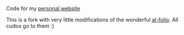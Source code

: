 Code for my [personal website ](lukasmuenzel.com)

This is a fork with very little modifications of the wonderful [al-folio]([url](https://github.com/alshedivat/al-folio)). All cudos go to them :)
